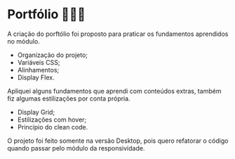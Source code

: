 # Portfólio 👨🏻‍💻
 A criação do porftólio foi proposto para praticar os fundamentos aprendidos no módulo.

- Organização do projeto;
- Variáveis CSS;
- Alinhamentos;
- Display Flex.

Apliquei alguns fundamentos que aprendi com conteúdos extras, também fiz algumas estilizações por conta própria.

- Display Grid;
- Estilizações com hover;
- Princípio do clean code.

O projeto foi feito somente na versão Desktop, pois quero refatorar o código quando passar pelo módulo da responsividade.
